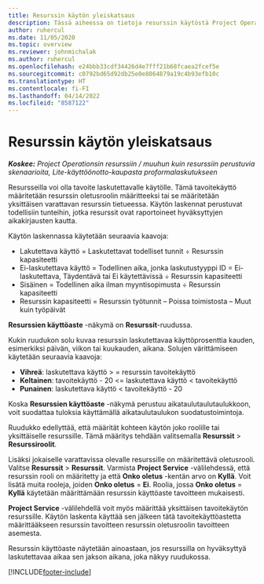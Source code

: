 ```yaml
---
title: Resurssin käytön yleiskatsaus
description: Tässä aiheessa on tietoja resurssin käytöstä Project Operationsissa.
author: ruhercul
ms.date: 11/05/2020
ms.topic: overview
ms.reviewer: johnmichalak
ms.author: ruhercul
ms.openlocfilehash: e24bbb33cdf34426d4e7fff21b68fcaea2fcef5e
ms.sourcegitcommit: c0792bd65d92db25e0e8864879a19c4b93efb10c
ms.translationtype: HT
ms.contentlocale: fi-FI
ms.lasthandoff: 04/14/2022
ms.locfileid: "8587122"
---
```

# <a name="resource-utilization-overview"></a>Resurssin käytön yleiskatsaus

_**Koskee:** Project Operationsin resurssiin / muuhun kuin resurssiin perustuvia skenaarioita, Lite-käyttöönotto-kaupasta proformalaskutukseen_

Resursseilla voi olla tavoite laskutettavalle käytölle. Tämä tavoitekäyttö määritetään resurssin oletusroolin määritteeksi tai se määritetään yksittäisen varattavan resurssin tietueessa. Käytön laskennat perustuvat todellisiin tunteihin, jotka resurssit ovat raportoineet hyväksyttyjen aikakirjausten kautta.

Käytön laskennassa käytetään seuraavia kaavoja:

  - Lakutettava käyttö = Laskutettavat todelliset tunnit ÷ Resurssin kapasiteetti
  - Ei-laskutettava käyttö = Todellinen aika, jonka laskutustyyppi ID = Ei-laskutettava, Täydentävä tai Ei käytettävissä ÷ Resurssin kapasiteetti
  - Sisäinen = Todellinen aika ilman myyntisopimusta ÷ Resurssin kapasiteetti
  - Resurssin kapasiteetti = Resurssin työtunnit – Poissa toimistosta – Muut kuin työpäivät

**Resurssien käyttöaste** -näkymä on **Resurssit**-ruudussa.

Kukin ruudukon solu kuvaa resurssin laskutettavaa käyttöprosenttia kauden, esimerkiksi päivän, viikon tai kuukauden, aikana. Solujen värittämiseen käytetään seuraavia kaavoja:

  - **Vihreä**: laskutettava käyttö > = resurssin tavoitekäyttö
  - **Keltainen**: tavoitekäyttö - 20 <= laskutettava käyttö < tavoitekäyttö
  - **Punainen**: laskutettava käyttö < tavoitekäyttö - 20

Koska **Resurssien käyttöaste** -näkymä perustuu aikataulutaulutaulukkoon, voit suodattaa tuloksia käyttämällä aikataulutaulukon suodatustoimintoja.

Ruudukko edellyttää, että määrität kohteen käytön joko roolille tai yksittäiselle resurssille. Tämä määritys tehdään valitsemalla **Resurssit** > **Resurssiroolit**.

Lisäksi jokaiselle varattavissa olevalle resurssille on määritettävä oletusrooli. Valitse **Resurssit** > **Resurssit**. Varmista **Project Service** -välilehdessä, että resurssin rooli on määritetty ja että **Onko oletus** -kentän arvo on **Kyllä**. Voit lisätä muita rooleja, joiden **Onko oletus** = **Ei**. Roolia, jossa **Onko oletus** = **Kyllä** käytetään määrittämään resurssin käyttöaste tavoitteen mukaisesti.

**Project Service** -välilehdellä voit myös määrittää yksittäisen tavoitekäytön resurssille. Käytön laskenta käyttää sen jälkeen tätä tavoitekäyttöastetta määrittääkseen resurssin tavoitteen resurssin oletusroolin tavoitteen asemesta.

Resurssin käyttöaste näytetään ainoastaan, jos resurssilla on hyväksyttyä laskutettavaa aikaa sen jakson aikana, joka näkyy ruudukossa.


[!INCLUDE[footer-include](../includes/footer-banner.md)]